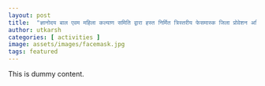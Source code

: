 ```yaml
---
layout: post
title:  "ज्ञानोदय बाल एवम महिला कल्याण समिति द्वारा हस्त निर्मित त्रिस्तरीय फेसमास्क जिला प्रोवेशन अधिकारी महोदय सम्प्रेक्षणग्रीह के बालकों एवम कर्मचारियों के प्रयोगार्थ सौंपा गया।"
author: utkarsh
categories: [ activities ]
image: assets/images/facemask.jpg
tags: featured
---
```

This is dummy content.
